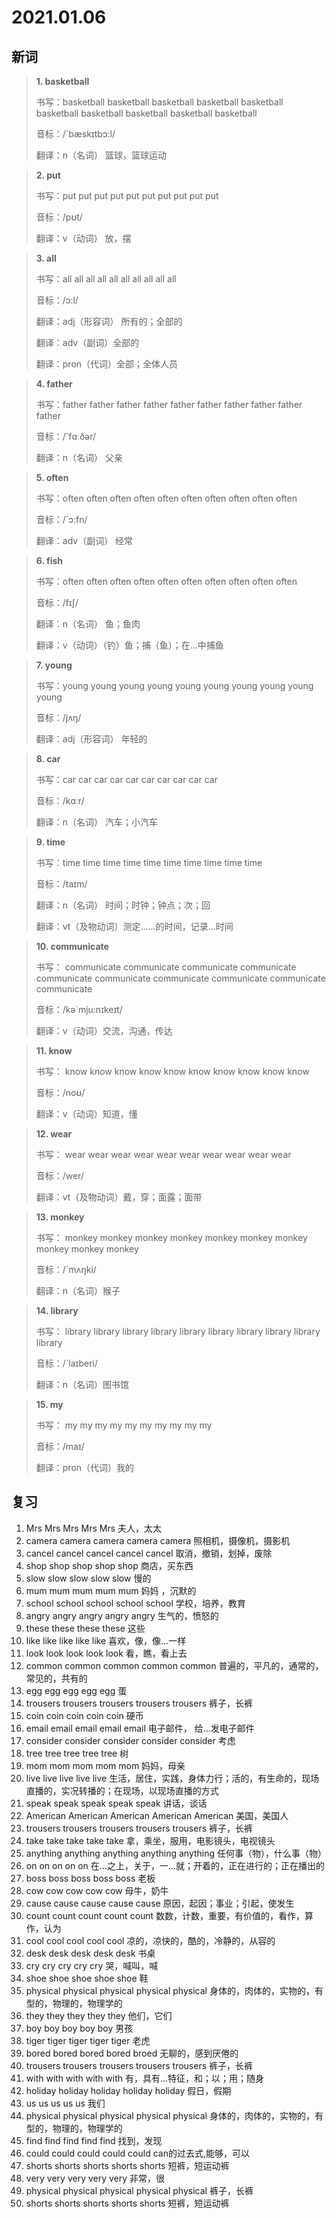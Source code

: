 # 2021.01.06


## 新词

> **1. basketball**
>
> 书写：basketball basketball basketball basketball basketball basketball basketball basketball basketball basketball
>
> 音标：/`bæskɪtbɔ:l/
>
> 翻译：n（名词） 篮球，篮球运动

> **2. put**
>
> 书写：put put put put put put put put put put
>
> 音标：/pʊt/
>
> 翻译：v（动词） 放，摆

> **3. all**
>
> 书写：all all all all all all all all all all
>
> 音标：/ɔ:l/
>
> 翻译：adj（形容词） 所有的；全部的
> 
> 翻译：adv（副词）全部的
> 
> 翻译：pron（代词）全部；全体人员

> **4. father**
>
> 书写：father father father father father father father father father father
>
> 音标：/`fɑːðər/
>
> 翻译：n（名词） 父亲

> **5. often**
>
> 书写：often often often often often often often often often often
>
> 音标：/`ɔ:fn/
>
> 翻译：adv（副词） 经常


> **6. fish**
>
> 书写：often often often often often often often often often often
>
> 音标：/fɪʃ/
>
> 翻译：n（名词） 鱼；鱼肉
> 
> 翻译：v（动词）（钓）鱼；捕（鱼）；在...中捕鱼

> **7. young**
>
> 书写：young young young young young young young young young young
>
> 音标：/jʌŋ/
>
> 翻译：adj（形容词） 年轻的

> **8. car**
>
> 书写：car car car car car car car car car car
>
> 音标：/kɑːr/
>
> 翻译：n（名词） 汽车；小汽车

> **9. time**
>
> 书写：time time time time time time time time time time 
>
> 音标：/taɪm/
>
> 翻译：n（名词） 时间；时钟；钟点；次；回
> 
> 翻译：vt（及物动词）测定......的时间，记录...时间

> **10. communicate**
>
> 书写： communicate communicate communicate communicate communicate communicate communicate communicate communicate communicate
>
> 音标：/kə`mju:nɪkeɪt/
>
> 翻译：v（动词）交流，沟通，传达

> **11. know**
>
> 书写： know know know know know know know know know know 
>
> 音标：/noʊ/
>
> 翻译：v（动词）知道，懂

> **12. wear**
>
> 书写： wear wear wear wear wear wear wear wear wear wear
>
> 音标：/wer/
>
> 翻译：vt（及物动词）戴，穿；面露；面带

> **13. monkey**
>
> 书写： monkey monkey monkey monkey monkey monkey monkey monkey monkey monkey
>
> 音标：/`mʌŋki/
>
> 翻译：n（名词）猴子

> **14. library**
>
> 书写： library library library library library library library library library library
>
> 音标：/`laɪberi/
>
> 翻译：n（名词）图书馆

> **15. my**
>
> 书写： my my my my my my my my my my
>
> 音标：/maɪ/
>
> 翻译：pron（代词）我的

## 复习

1. Mrs Mrs Mrs Mrs Mrs 夫人，太太
2. camera camera camera camera camera 照相机，摄像机，摄影机
3. cancel cancel cancel cancel cancel 取消，撤销，划掉，废除
4. shop shop shop shop shop 商店，买东西
5. slow slow slow slow slow 慢的
6. mum mum mum mum mum 妈妈 ，沉默的
7. school school school school school  学校，培养，教育
8. angry angry angry angry angry 生气的，愤怒的
9. these these these these 这些
10. like like like like like 喜欢，像，像...一样
11. look look look look look 看，瞧，看上去
12. common common common common common 普遍的，平凡的，通常的，常见的，共有的
13. egg egg egg egg egg 蛋
14. trousers trousers trousers trousers trousers 裤子，长裤
15. coin coin coin coin coin 硬币
16. email email email email email  电子邮件， 给...发电子邮件
17. consider consider consider consider consider 考虑
18. tree tree tree tree tree 树
19. mom mom mom mom mom 妈妈，母亲
20. live live live live live 生活，居住，实践，身体力行；活的，有生命的，现场直播的，实况转播的；在现场，以现场直播的方式
21. speak speak speak speak speak 讲话，谈话
22. American American American American American 美国，美国人
23. trousers trousers trousers trousers trousers 裤子，长裤
24. take take take take take 拿，乘坐，服用，电影镜头，电视镜头
25. anything anything anything anything anything 任何事（物），什么事（物）
26. on on on on on 在...之上，关于，一...就；开着的，正在进行的；正在播出的
27. boss boss boss boss boss 老板
28. cow cow cow cow cow 母牛，奶牛
29. cause cause cause cause cause 原因，起因；事业；引起，使发生
30. count count count count count 数数，计数，重要，有价值的，看作，算作，认为
31. cool cool cool cool cool 凉的，凉快的，酷的，冷静的，从容的
32. desk desk desk desk desk 书桌
33. cry cry cry cry cry 哭，喊叫，喊
34. shoe shoe shoe shoe shoe 鞋
35. physical physical physical physical physical 身体的，肉体的，实物的，有型的，物理的，物理学的
36. they they they they they 他们，它们
37. boy boy boy boy boy 男孩
38. tiger tiger tiger tiger tiger 老虎
39. bored bored bored bored broed 无聊的，感到厌倦的
40. trousers trousers trousers trousers trousers 裤子，长裤
41. with with with with with 有，具有...特征，和；以；用；随身
42. holiday holiday holiday holiday holiday 假日，假期
43. us us us us us 我们
44. physical physical physical physical physical 身体的，肉体的，实物的，有型的，物理的，物理学的
45. find find find find find 找到，发现
46. could could could could could can的过去式,能够，可以
47. shorts shorts shorts shorts shorts 短裤，短运动裤
48. very very very very very 非常，很
49. physical physical physical physical physical 裤子，长裤
50. shorts shorts shorts shorts shorts 短裤，短运动裤
